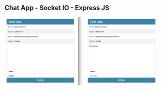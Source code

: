 ## Chat App - Socket IO - Express JS

![chat-app](https://github.com/berataras/chat-app-socket-express/blob/master/images/chat-app.png)
